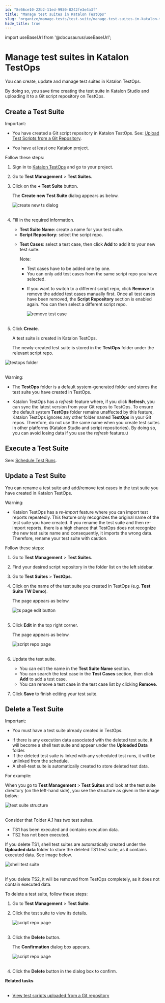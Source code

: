 ```yaml
---
id: "8e56ce10-22b2-11ed-9930-0242fe3e4a3f"
title: "Manage test suites in Katalon TestOps"
slug: "organize/manage-tests/test-suite/manage-test-suites-in-katalon-testops"
hide_title: true
---
```

import useBaseUrl from '@docusaurus/useBaseUrl';


# <a id="id" class="anchor_top_offset"/><a id="ariaid-title1" class="anchor_top_offset"/>Manage test suites in <span xmlns="http://www.w3.org/1999/xhtml" className="ph">Katalon TestOps</span> 

<p xmlns="http://www.w3.org/1999/xhtml" className="p">You can create, update and manage test suites in Katalon   TestOps.</p> 
<p xmlns="http://www.w3.org/1999/xhtml" className="p">By doing so, you save time creating the test suite in Katalon   Studio and uploading it to a Git script repository on TestOps.</p> 

## <a id="id_1" class="anchor_top_offset"/>Create a Test Suite

<div xmlns="http://www.w3.org/1999/xhtml" className="note important note_important"><span className="note__title">Important:</span> 
  <ul className="ul"><li className="li">
      <p className="p">You have created a Git script repository in Katalon TestOps.
        See: <a className="xref" href="/docs/organize/upload-test-scripts-from-the-git-repository-to-katalon-testops">Upload
          Test Scripts from a Git Repository</a>.</p>
    </li><li className="li">
      <p className="p">You have at least one Katalon project.</p>
    </li></ul>
</div>
<p xmlns="http://www.w3.org/1999/xhtml" className="p">Follow these steps:</p> 
<ol xmlns="http://www.w3.org/1999/xhtml" className="ol"><li className="li">     <p className="p">Sign in to <a className="xref j-external-link" href="https://testops.katalon.io/login" target="_blank">Katalon         TestOps</a> and go to your project.</p>   </li><li className="li">     <p className="p">Go to <strong className="ph b">Test Management</strong> &gt; <strong className="ph b">Test         Suites</strong>.</p>   </li><li className="li">     <p className="p">Click on the <strong className="ph b">+ Test Suite</strong> button.</p>     <p className="p">The <strong className="ph b">Create new Test Suite</strong> dialog appears as       below.</p>     <p className="p">       <img className="image" src={useBaseUrl("https://github.com/katalon-studio/docs-images/raw/master/katalon-analytics/docs/create-test-suites/create-new-test-suite-dialog.png")} alt="create new ts dialog" /><br /><br />     </p>   </li><li className="li">     <p className="p">Fill in the required information.</p>     <ul className="ul"><li className="li">         <strong className="ph b">Test Suite Name</strong>: create a name for your test         suite.</li><li className="li">         <strong className="ph b">Script Repository</strong>: select the script         repo.</li><li className="li">         <p className="p">           <strong className="ph b">Test Cases</strong>: select a test case, then click           <strong className="ph b">Add</strong> to add it to your new test suite.</p>         <div className="note note note_note"><span className="note__title">Note:</span>            <ul className="ul"><li className="li">Test cases have to be added one by one.</li><li className="li">You can only add test cases from the same script repo you have               selected.</li><li className="li">               <p className="p">If you want to switch to a different script repo, click                 <strong className="ph b">Remove</strong> to remove the added test cases manually                 first. Once all test cases have been removed, the <strong className="ph b">Script                   Repository</strong> section is enabled again. You can then select a                 different script repo.</p>               <p className="p">                 <img className="image" src={useBaseUrl("https://github.com/katalon-studio/docs-images/raw/master/katalon-analytics/docs/create-test-suites/create-new-test-suite-remove-button.png")} alt="remove test case" /><br /><br />               </p>             </li></ul>         </div>       </li></ul>   </li><li className="li">     <p className="p">Click <strong className="ph b">Create</strong>.</p>     <p className="p">A test suite is created in Katalon TestOps.</p>     <p className="p">The newly-created test suite is stored in the       <strong className="ph b">TestOps</strong> folder under the relevant script repo.</p>   </li></ol> 
<p xmlns="http://www.w3.org/1999/xhtml" className="p">   <img className="image" src={useBaseUrl("https://github.com/katalon-studio/docs-images/raw/master/katalon-analytics/docs/create-test-suites/created-ts-on-ts-page.png")} alt="testops folder" /><br /><br /> </p> 
<div xmlns="http://www.w3.org/1999/xhtml" className="note warning note_warning"><span className="note__title">Warning:</span> 
  <ul className="ul"><li className="li">
      <p className="p">The <strong className="ph b">TestOps</strong> folder is a default
        system-generated folder and stores the test suite you have created
        in TestOps.</p>
    </li><li className="li">
      <p className="p">Katalon TestOps has a <em className="ph i">refresh</em> feature where, if you click
        <strong className="ph b">Refresh</strong>, you can sync the latest version from your
        Git repos to TestOps. To ensure the default system
        <strong className="ph b">TestOps</strong> folder remains unaffected by this feature,
        Katalon TestOps ignores any other folder named
        <strong className="ph b">TestOps</strong> in your Git repos. Therefore, do not use
        the same name when you create test suites in other platforms
        (Katalon Studio and script repositories). By doing so, you can
        avoid losing data if you use the <em className="ph i">refresh</em> feature.ư</p>
    </li></ul>
</div>
    

## <a id="id_2" class="anchor_top_offset"/>Execute a Test Suite

    
      
<p xmlns="http://www.w3.org/1999/xhtml" className="p">See: <a className="xref" href="/docs/execute/schedule-test-execution/schedule-test-runs-in-testops">Schedule     Test Runs</a>.</p> 
    
  

## <a id="id_8" class="anchor_top_offset"/>Update a Test Suite

<p xmlns="http://www.w3.org/1999/xhtml" className="p">You can rename a test suite and add/remove test cases in the   test suite you have created in Katalon TestOps.</p> 
<div xmlns="http://www.w3.org/1999/xhtml" className="note warning note_warning"><span className="note__title">Warning:</span> <ul className="ul"><li className="li"><p className="p">Katalon TestOps has a <em className="ph i">re-import</em> feature where you can
        import test reports repeatedly. This feature only recognizes the
        original name of the test suite you have created. If you rename the
        test suite and then re-import reports, there is a high chance that
        TestOps does not recognize the new test suite name and
        consequently, it imports the wrong data. Therefore, rename your
        test suite with caution.</p></li></ul>
</div>
<p xmlns="http://www.w3.org/1999/xhtml" className="p">Follow these steps:</p> 
<ol xmlns="http://www.w3.org/1999/xhtml" className="ol"><li className="li">     <p className="p">Go to <strong className="ph b">Test Management</strong> &gt; <strong className="ph b">Test         Suites</strong>.</p>   </li><li className="li">     <p className="p">Find your desired script repository in the folder list on the       left sidebar.</p>   </li><li className="li">     <p className="p">Go to <strong className="ph b">Test Suites</strong> &gt;       <strong className="ph b">TestOps</strong>.</p>   </li><li className="li">     <p className="p">Click on the name of the test suite you created in TestOps (e.g.       <strong className="ph b">Test Suite TW Demo</strong>).</p>     <p className="p">The page appears as below.</p>     <p className="p">       <img className="image" src={useBaseUrl("https://github.com/katalon-studio/docs-images/raw/master/katalon-analytics/docs/create-test-suites/ts-tw-demo-page-edit-button.png")} alt="ts page edit button" /><br /><br />     </p>   </li><li className="li">     <p className="p">Click <strong className="ph b">Edit</strong> in the top right corner.</p>     <p className="p">The page appears as below.</p>     <p className="p">       <img className="image" src={useBaseUrl("https://github.com/katalon-studio/docs-images/raw/master/katalon-analytics/docs/create-test-suites/update-ts-tw-demo.png")} alt="script repo page" /><br /><br />     </p>   </li><li className="li">     <p className="p">Update the test suite.</p>     <ul className="ul"><li className="li">You can edit the name in the <strong className="ph b">Test Suite Name</strong>         section.</li><li className="li">You can search the test case in the <strong className="ph b">Test Cases</strong>         section, then click <strong className="ph b">Add</strong> to add a test case.</li><li className="li">You can remove a test case in the test case list by clicking         <strong className="ph b">Remove</strong>.</li></ul>   </li><li className="li">     <p className="p">Click <strong className="ph b">Save</strong> to finish editing your test       suite.</p>   </li></ol> 

## <a id="id_9" class="anchor_top_offset"/>Delete a Test Suite

<div xmlns="http://www.w3.org/1999/xhtml" className="note important note_important"><span className="note__title">Important:</span> 
  <ul className="ul"><li className="li">You must have a test suite already created in TestOps.</li></ul>
</div>
<div xmlns="http://www.w3.org/1999/xhtml" className="p">
  <ul className="ul"><li className="li">If there is any execution data associated with the deleted test suite, it will become a shell test suite and appear under the <strong className="ph b">Uploaded Data</strong> folder.</li><li className="li">If the deleted test suite is linked with any scheduled test runs, it will be unlinked from the schedule.</li><li className="li">A shell-test suite is automatically created to store deleted test data.</li></ul>
</div>
<p xmlns="http://www.w3.org/1999/xhtml" className="p">For example:</p> 
<p xmlns="http://www.w3.org/1999/xhtml" className="p">When you go to <strong className="ph b">Test Management</strong> &gt; <strong className="ph b">Test Suites</strong> and look at the test suite directory (on the left-hand side), you see the structure as given in the image below:</p> 
<p xmlns="http://www.w3.org/1999/xhtml" className="p"> <img className="image" src={useBaseUrl("https://github.com/katalon-studio/docs-images/raw/master/katalon-analytics/docs/create-test-suites/K.S.E-8.2.5%20-%20test%20Suite%20Structure.PNG")} alt="test suite structure" /><br /><br /> </p> 
<p xmlns="http://www.w3.org/1999/xhtml" className="p">Consider that Folder A.1 has two test suites.</p> 
<ul xmlns="http://www.w3.org/1999/xhtml" className="ul"><li className="li">TS1 has been executed and contains execution data.</li><li className="li">TS2 has not been executed.</li></ul> 
<p xmlns="http://www.w3.org/1999/xhtml" className="p">If you delete TS1, shell test suites are automatically created under the <strong className="ph b">Uploaded data</strong> folder to store the deleted TS1 test suite, as it contains executed data. See image below.</p> 
<p xmlns="http://www.w3.org/1999/xhtml" className="p"> <img className="image" src={useBaseUrl("https://github.com/katalon-studio/docs-images/raw/master/katalon-analytics/docs/create-test-suites/K.S.E-8.2.5%20-%20shell%20test%20suites.PNG")} alt="shell test suite" /><br /><br /> </p> 
<p xmlns="http://www.w3.org/1999/xhtml" className="p">If you delete TS2, it will be removed from TestOps completely, as it does not contain executed data.</p> 
<p xmlns="http://www.w3.org/1999/xhtml" className="p">To delete a test suite, follow these steps:</p> 
<ol xmlns="http://www.w3.org/1999/xhtml" className="ol"><li className="li">     <p className="p">Go to <strong className="ph b">Test Management</strong> &gt; <strong className="ph b">Test Suite</strong>.</p>   </li><li className="li">     <p className="p">Click the test suite to view its details.</p>     <p className="p"> <img className="image" src={useBaseUrl("https://github.com/katalon-studio/docs-images/raw/master/katalon-analytics/docs/testops-dec-release-test-case-mgt/K.S.E-8.2.5%20-test_suites_on_display.png")} alt="script repo page" /><br /><br />     </p>   </li><li className="li">     <p className="p">Click the <strong className="ph b">Delete</strong> button.</p>     <p className="p">The <strong className="ph b">Confirmation</strong> dialog box appears.</p>     <p className="p"> <img className="image" src={useBaseUrl("https://github.com/katalon-studio/docs-images/raw/master/katalon-analytics/docs/testops-dec-release-test-case-mgt/K.S.E-8.2.5%20-test_suites_delete_dialog_box.png")} alt="script repo page" /><br /><br />     </p>   </li><li className="li">     <p className="p">Click the <strong className="ph b">Delete</strong> button in the dialog box to confirm.</p>   </li></ol> 
<nav xmlns="http://www.w3.org/1999/xhtml" role="navigation" className="related-links"><div className="linklist relinfo reltasks"><strong>Related tasks</strong><br /><br /><ul className="linklist"><li className="linklist"><a className="link" href="/docs/organize/view-test-scripts-in-katalon-testops#task-179">View test scripts uploaded from a Git repository</a></li></ul></div></nav> 
